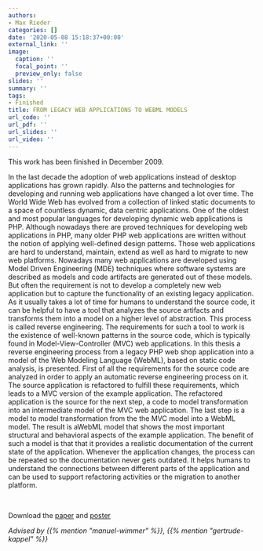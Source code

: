 ```yaml
---
authors:
- Max Rieder
categories: []
date: '2020-05-08 15:18:37+00:00'
external_link: ''
image:
  caption: ''
  focal_point: ''
  preview_only: false
slides: ''
summary: ''
tags:
- Finished
title: FROM LEGACY WEB APPLICATIONS TO WEBML MODELS
url_code: ''
url_pdf: ''
url_slides: ''
url_video: ''
---
```


This work has been finished in December 2009.

In the last decade the adoption of web applications instead of desktop applications has grown rapidly. Also the patterns and technologies for developing and running web applications have changed a lot over time. The World Wide Web has evolved from a collection of linked static documents to a space of countless dynamic, data centric applications. One of the oldest and most popular languages for developing dynamic web applications is PHP. Although nowadays there are proved techniques for developing web applications in PHP, many older PHP web applications are written without the notion of applying well-defined design patterns. Those web applications are hard to understand, maintain, extend as well as hard to migrate to new web platforms. Nowadays many web applications are developed using Model Driven Engineering (MDE) techniques where software systems are described as models and code artifacts are generated out of these models. But often the requirement is not to develop a completely new web application but to capture the functionality of an existing legacy application. As it usually takes a lot of time for humans to understand the source code, it can be helpful to have a tool that analyzes the source artifacts and transforms them into a model on a higher level of abstraction. This process is called reverse engineering. The requirements for such a tool to work is the existence of well-known patterns in the source code, which is typically found in Model-View-Controller (MVC) web applications. In this thesis a reverse engineering process from a legacy PHP web shop application into a model of the Web Modeling Language (WebML), based on static code analysis, is presented. First of all the requirements for the source code are analyzed in order to apply an automatic reverse engineering process on it. The source application is refactored to fulfill these requirements, which leads to a MVC version of the example application. The refactored application is the source for the next step, a code to model transformation into an intermediate model of the MVC web application. The last step is a model to model transformation from the the MVC model into a WebML model. The result is aWebML model that shows the most important structural and behavioral aspects of the example application. The benefit of such a model is that that it provides a realistic documentation of the current state of the application. Whenever the application changes, the process can be repeated so the documentation never gets outdated. It helps humans to understand the connections between different parts of the application and can be used to support refactoring activities or the migration to another platform.

&nbsp;

 Download the [paper](https://www.big.tuwien.ac.at/app/uploads/2016/10/Rieder_paper.pdf) and [poster](https://www.big.tuwien.ac.at/app/uploads/2016/10/Rieder_poster.pdf)

*Advised by {{% mention "manuel-wimmer" %}}, {{% mention "gertrude-kappel" %}}*